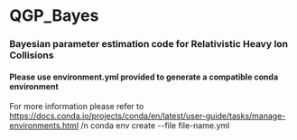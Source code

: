 # QGP_Bayes
### Bayesian parameter estimation code for Relativistic Heavy Ion Collisions

#### Please use environment.yml provided to generate a compatible conda environment
For more information please refer to https://docs.conda.io/projects/conda/en/latest/user-guide/tasks/manage-environments.html /n
conda env create --file file-name.yml

